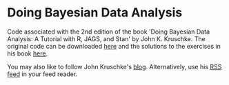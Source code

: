 # Doing Bayesian Data Analysis
Code associated with the 2nd edition of the book 'Doing Bayesian Data Analysis: A Tutorial with R, JAGS, and Stan' by John K. Kruschke. The original code can be downloaded [here](https://sites.google.com/site/doingbayesiandataanalysis/software-installation) and the solutions to the exercises in his book [here](https://sites.google.com/site/doingbayesiandataanalysis/exercises).

You may also like to follow John Kruschke's [blog](http://doingbayesiandataanalysis.blogspot.com/). Alternatively, use his [RSS feed](http://doingbayesiandataanalysis.blogspot.com/feeds/posts/default) in your feed reader.
